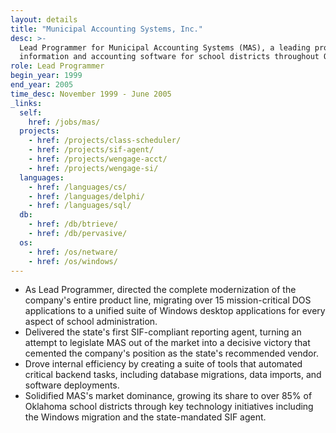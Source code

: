 ```yaml
---
layout: details
title: "Municipal Accounting Systems, Inc."
desc: >-
  Lead Programmer for Municipal Accounting Systems (MAS), a leading provider of student
  information and accounting software for school districts throughout Oklahoma
role: Lead Programmer
begin_year: 1999
end_year: 2005
time_desc: November 1999 - June 2005
_links:
  self:
    href: /jobs/mas/
  projects:
    - href: /projects/class-scheduler/
    - href: /projects/sif-agent/
    - href: /projects/wengage-acct/
    - href: /projects/wengage-si/
  languages:
    - href: /languages/cs/
    - href: /languages/delphi/
    - href: /languages/sql/
  db:
    - href: /db/btrieve/
    - href: /db/pervasive/
  os:
    - href: /os/netware/
    - href: /os/windows/
---
```


- As Lead Programmer, directed the complete modernization of the company's entire product line, migrating over 15 mission-critical DOS applications to a unified suite of Windows desktop applications for every aspect of school administration.
- Delivered the state's first SIF-compliant reporting agent, turning an attempt to legislate MAS out of the market into a decisive victory that cemented the company's position as the state's recommended vendor.
- Drove internal efficiency by creating a suite of tools that automated critical backend tasks, including database migrations, data imports, and software deployments.
- Solidified MAS's market dominance, growing its share to over 85% of Oklahoma school districts through key technology initiatives including the Windows migration and the state-mandated SIF agent.

